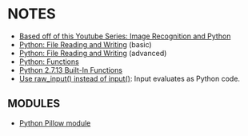# NOTES
- [Based off of this Youtube Series: Image Recognition and Python](https://www.youtube.com/watch?v=hbL_FTEZSyY&list=PLQVvvaa0QuDffXBfcH9ZJuvctJV3OtB8A)
- [Python: File Reading and Writing](http://www.pythonforbeginners.com/files/reading-and-writing-files-in-python) (basic)
- [Python: File Reading and Writing](https://www.tutorialspoint.com/python/python_files_io.htm) (advanced)
- [Python: Functions](https://www.tutorialspoint.com/python/python_functions.htm)
- [Python 2.7.13 Built-In Functions](https://docs.python.org/2/library/functions.html)
- [Use raw_input() instead of input()](http://stackoverflow.com/questions/4960208/python-2-7-getting-user-input-and-manipulating-as-string-without-quotations): Input evaluates as Python code.

## MODULES
- [Python Pillow module](https://pillow.readthedocs.io/en/4.0.x/handbook/tutorial.html)
